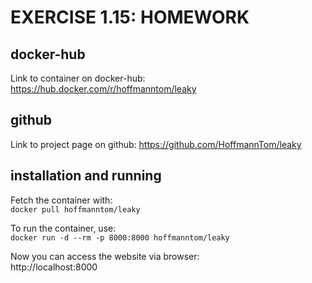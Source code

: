 # EXERCISE 1.15: HOMEWORK
## docker-hub
Link to container on docker-hub:
https://hub.docker.com/r/hoffmanntom/leaky


## github
Link to project page on github:
https://github.com/HoffmannTom/leaky

## installation and running
Fetch the container with:  
```docker pull hoffmanntom/leaky```

To run the container, use:  
```docker run -d --rm -p 8000:8000 hoffmanntom/leaky```

Now you can access the website via browser:  
http://localhost:8000
